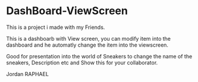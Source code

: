 # DashBoard-ViewScreen

This is a project i made with my Friends.

This is a dashboarb with View screen, you can modify item into the dashboard and he automatly change the item into the viewscreen.

Good for presentation into the world of Sneakers to change the name of the sneakers, Description etc and Show this for your collaborator.


Jordan RAPHAEL
